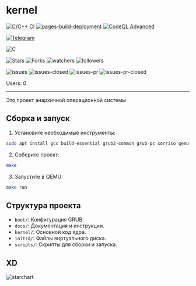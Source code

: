 # kernel

[![C/C++ CI](https://github.com/CIS-osdev/kernel/actions/workflows/c-cpp.yml/badge.svg)](https://github.com/CIS-osdev/kernel/actions/workflows/c-cpp.yml)
[![pages-build-deployment](https://github.com/CIS-osdev/kernel/actions/workflows/pages/pages-build-deployment/badge.svg)](https://github.com/CIS-osdev/kernel/actions/workflows/pages/pages-build-deployment)
[![CodeQL Advanced](https://github.com/0Nera/cis-kernel/actions/workflows/codeql.yml/badge.svg)](https://github.com/0Nera/cis-kernel/actions/workflows/codeql.yml)

[![Telegram](https://img.shields.io/badge/Telegram-2CA5E0?style=for-the-badge&logo=telegram&logoColor=white)](https://t.me/russian_os/10921)

![C](https://img.shields.io/badge/C-00599C?style=for-the-badge&logo=c&logoColor=white)

![Stars](https://img.shields.io/github/stars/CIS-osdev/kernel.svg)
![Forks](https://img.shields.io/github/forks/CIS-osdev/kernel.svg)
![watchers](https://img.shields.io/github/watchers/CIS-osdev/kernel.svg)
![followers](https://img.shields.io/github/followers/CIS-osdev.svg?style=social&label=Follow&maxAge=2592000)

![issues](https://img.shields.io/github/issues/CIS-osdev/kernel.svg)
![issues-closed](https://img.shields.io/github/issues-closed/CIS-osdev/kernel.svg)
![issues-pr](https://img.shields.io/github/issues-pr/CIS-osdev/kernel.svg)
![issues-pr-closed](https://img.shields.io/github/issues-pr-closed/CIS-osdev/kernel.svg)

Users: 0

---

Это проект анархичной операционной системы

## Сборка и запуск

1. Установите необходимые инструменты:
```bash
sudo apt install gcc build-essential grub2-common grub-pc xorriso qemu-system-x86 xorriso mtools clang-format cpio
```

2. Соберите проект:
```bash
make
```

3. Запустите в QEMU:
```bash
make run
```

## Структура проекта

- `boot/`: Конфигурация GRUB.
- `docs/`: Документация и инструкции.
- `kernel/`: Основной код ядра.
- `initrd/`: Файлы виртуального диска.
- `scripts/`: Скрипты для сборки и запуска.

## XD

![starchart](https://starchart.cc/CIS-osdev/kernel.svg)
